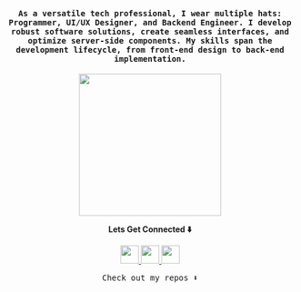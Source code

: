 <h4 align="center">
    <samp> 
        As a versatile tech professional, I wear multiple hats: Programmer, UI/UX Designer, and Backend Engineer. I develop robust software solutions, create seamless interfaces, and optimize server-side components. My skills span the development lifecycle, from front-end design to back-end implementation.
    </samp>
</h4>

<p align="center">
    <img width="250" src="https://media.giphy.com/media/jIgXf4hgbHCeKiXpvt/giphy.gif">
</p>

<p align="center">
    <b>
        Lets Get Connected ⬇️
    </b>
</p>
<p align="center">
    <a href= "https://dev.to/atonyabravin">
        <img width="32" height="32" src="https://img.icons8.com/fluency/48/source-code.png"/>
    </a>
    <a href= "https://twitter.com/bravin_the_Geek">
        <img width="32" height="32" src="https://img.icons8.com/fluency/48/twitter-circled.png"/>
    </a>
    <a href= "https://www.linkedin.com/in/bravin-atonya-71048425a/">
        <img width="32" height="32" src="https://img.icons8.com/fluency/48/linkedin.png"/>
    </a>
</p>

<p align="center">
    <samp>
        Check out my repos ⬇️  
    </samp>
</p>
<!--
This are some ideas to be implemented:
- 🔭 I’m currently working on ...
- 🌱 I’m currently learning ...
- 👯 I’m looking to collaborate on ...
- 🤔 I’m looking for help with ...
- 💬 Ask me about ...
- 📫 How to reach me: ...
- 😄 Pronouns: ...
- ⚡ Fun fact: ...
-->